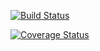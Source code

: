 [![Build Status](https://travis-ci.com/adhaar-star/UnitTestPractice.svg?branch=master)](https://travis-ci.com/adhaar-star/UnitTestPractice)
 
[![Coverage Status](https://coveralls.io/repos/github/adhaar-star/UnitTestPractice/badge.svg?branch=master)](https://coveralls.io/github/adhaar-star/UnitTestPractice?branch=master)
